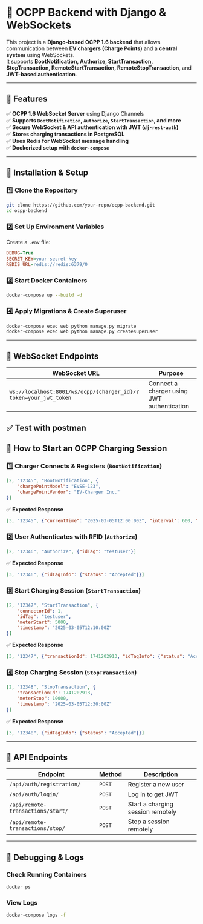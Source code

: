 # 🚀 OCPP Backend with Django & WebSockets

This project is a **Django-based OCPP 1.6 backend** that allows communication between **EV chargers (Charge Points)** and a **central system** using WebSockets.  
It supports **BootNotification, Authorize, StartTransaction, StopTransaction, RemoteStartTransaction, RemoteStopTransaction**, and **JWT-based authentication**.

---

## **📌 Features**
✅ **OCPP 1.6 WebSocket Server** using Django Channels  
✅ **Supports `BootNotification`, `Authorize`, `StartTransaction`, and more**  
✅ **Secure WebSocket & API authentication with JWT (`dj-rest-auth`)**  
✅ **Stores charging transactions in PostgreSQL**  
✅ **Uses Redis for WebSocket message handling**  
✅ **Dockerized setup with `docker-compose`**  

---

## **🔹 Installation & Setup**
### **1️⃣ Clone the Repository**
```bash
git clone https://github.com/your-repo/ocpp-backend.git
cd ocpp-backend
```

### **2️⃣ Set Up Environment Variables**
Create a `.env` file:
```ini
DEBUG=True
SECRET_KEY=your-secret-key
REDIS_URL=redis://redis:6379/0
```

### **3️⃣ Start Docker Containers**
```bash
docker-compose up --build -d
```

### **4️⃣ Apply Migrations & Create Superuser**
```bash
docker-compose exec web python manage.py migrate
docker-compose exec web python manage.py createsuperuser
```

---

## **🔹 WebSocket Endpoints**
| **WebSocket URL** | **Purpose** |
|------------------|-------------|
| `ws://localhost:8001/ws/ocpp/{charger_id}/?token=your_jwt_token` | Connect a charger using JWT authentication |

✅ **Test with postman**
---

## **🔹 How to Start an OCPP Charging Session**
### **1️⃣ Charger Connects & Registers (`BootNotification`)**
```json
[2, "12345", "BootNotification", {
    "chargePointModel": "EVSE-123",
    "chargePointVendor": "EV-Charger Inc."
}]
```

✅ **Expected Response**
```json
[3, "12345", {"currentTime": "2025-03-05T12:00:00Z", "interval": 600, "status": "Accepted"}]
```

### **2️⃣ User Authenticates with RFID (`Authorize`)**
```json
[2, "12346", "Authorize", {"idTag": "testuser"}]
```

✅ **Expected Response**
```json
[3, "12346", {"idTagInfo": {"status": "Accepted"}}]
```

### **3️⃣ Start Charging Session (`StartTransaction`)**
```json
[2, "12347", "StartTransaction", {
    "connectorId": 1,
    "idTag": "testuser",
    "meterStart": 5000,
    "timestamp": "2025-03-05T12:10:00Z"
}]
```

✅ **Expected Response**
```json
[3, "12347", {"transactionId": 1741202913, "idTagInfo": {"status": "Accepted"}}]
```

### **4️⃣ Stop Charging Session (`StopTransaction`)**
```json
[2, "12348", "StopTransaction", {
    "transactionId": 1741202913,
    "meterStop": 10000,
    "timestamp": "2025-03-05T12:30:00Z"
}]
```

✅ **Expected Response**
```json
[3, "12348", {"idTagInfo": {"status": "Accepted"}}]
```

---

## **🔹 API Endpoints**
| **Endpoint** | **Method** | **Description** |
|-------------|---------|-----------------|
| `/api/auth/registration/` | `POST` | Register a new user |
| `/api/auth/login/` | `POST` | Log in to get JWT |
| `/api/remote-transactions/start/` | `POST` | Start a charging session remotely |
| `/api/remote-transactions/stop/` | `POST` | Stop a session remotely |

---

## **🔹 Debugging & Logs**
### **Check Running Containers**
```bash
docker ps
```

### **View Logs**
```bash
docker-compose logs -f
```
